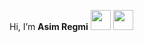 Hi, I’m **Asim Regmi**
<img height="32" width="32" src="https://cdn.jsdelivr.net/npm/simple-icons@v4/icons/LinkedIn.svg" />
<img height="32" width="32" src="https://unpkg.com/simple-icons@v4/icons/LinkedIn.svg" />

<!---
asimregmi/asimregmi is a ✨ special ✨ repository because its `README.md` (this file) appears on your GitHub profile.
You can click the Preview link to take a look at your changes.
--->

